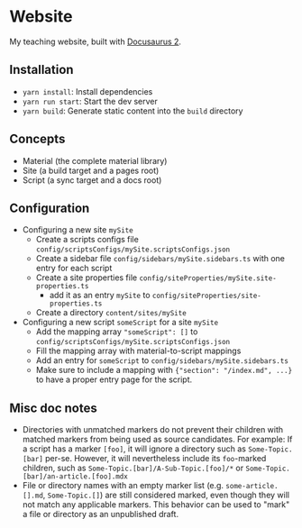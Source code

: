 # Website
My teaching website, built with [Docusaurus 2](https://docusaurus.io/).

## Installation
- `yarn install`: Install dependencies
- `yarn run start`: Start the dev server 
- `yarn build`: Generate static content into the `build` directory

## Concepts
- Material (the complete material library)
- Site (a build target and a pages root)
- Script (a sync target and a docs root)

## Configuration
- Configuring a new site `mySite`
  - Create a scripts configs file `config/scriptsConfigs/mySite.scriptsConfigs.json`
  - Create a sidebar file `config/sidebars/mySite.sidebars.ts` with one entry for each script
  - Create a site properties file `config/siteProperties/mySite.site-properties.ts`
    - add it as an entry `mySite` to `config/siteProperties/site-properties.ts` 
  - Create a directory `content/sites/mySite`
- Configuring a new script `someScript` for a site `mySite`
  - Add the mapping array `"someScript": []` to `config/scriptsConfigs/mySite.scriptsConfigs.json` 
  - Fill the mapping array with material-to-script mappings
  - Add an entry for `someScript` to `config/sidebars/mySite.sidebars.ts`
  - Make sure to include a mapping with `{"section": "/index.md", ...}` to have a proper entry page for the script.

## Misc doc notes
- Directories with unmatched markers do not prevent their children with matched markers from being used as source
  candidates. For example: If a script has a marker `[foo]`, it will ignore a directory such as `Some-Topic.[bar]`
  per-se. However, it will nevertheless include its `foo`-marked children, such as
  `Some-Topic.[bar]/A-Sub-Topic.[foo]/*` or `Some-Topic.[bar]/an-article.[foo].mdx`
- File or directory names with an empty marker list (e.g. `some-article.[].md`, `Some-Topic.[]`) are still considered
  marked, even though they will not match any applicable markers. This behavior can be used to "mark" a file or
  directory as an unpublished draft.
